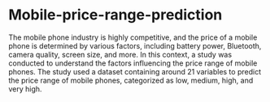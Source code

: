 # Mobile-price-range-prediction

The mobile phone industry is highly competitive, and the price of a mobile phone is determined by various factors, including battery power, Bluetooth, camera quality, screen size, and more. In this context, a study was conducted to understand the factors influencing the price range of mobile phones. The study used a dataset containing around 21 variables to predict the price range of mobile phones, categorized as low, medium, high, and very high.
